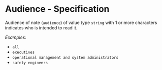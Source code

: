 # Audience - Specification

Audience of note (`audience`) of value type `string` with 1 or more characters indicates who is intended to read it.

*Examples:*

* `all`
* `executives`
* `operational management and system administrators`
* `safety engineers`

